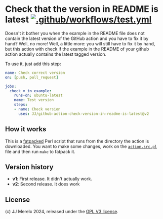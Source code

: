 # Check that the version in README is latest [![.github/workflows/test.yml](https://github.com/JJ/github-action-check-version-in-readme-is-latest/actions/workflows/test.yml/badge.svg)](https://github.com/JJ/github-action-check-version-in-readme-is-latest/actions/workflows/test.yml)

Doesn't it bother you when the example in the README file does not contain the
latest version of the GitHub action and you have to fix it by hand? Well, no
more! Well, a little more: you will still have to fix it by hand, but this
action with check if the example in the README of your github action actually
contains the latest tagged version.

To use it, just add this step:

```yaml
name: Check correct version
on: [push, pull_request]

jobs:
  check_v_in_example:
    runs-on: ubuntu-latest
    name: Test version
    steps:
    - name: Check version
      uses: JJ/github-action-check-version-in-readme-is-latest@v2
```

## How it works

This is a [fatpacked](https://metacpan.org/dist/App-FatPacker/view/bin/fatpack)
Perl script that runs from the directory the action is downloaded. You want to
make some changes, work on the [`action.src.pl`](action.src.pl) file and then
run `make` to fatpack it.

## Version history

* **v1**: First release. It didn't actually work.
* **v2**: Second release. It does work

## License

(c) JJ Merelo 2024, released under the [GPL V3 license](LICENSE).

